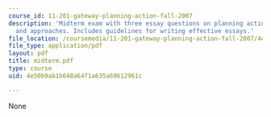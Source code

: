 ```yaml
---
course_id: 11-201-gateway-planning-action-fall-2007
description: 'Midterm exam with three essay questions on planning action: dilemmas
  and approaches. Includes guidelines for writing effective essays.'
file_location: /coursemedia/11-201-gateway-planning-action-fall-2007/4e50b9ab1b648a64f1a635a69612961c_midterm.pdf
file_type: application/pdf
layout: pdf
title: midterm.pdf
type: course
uid: 4e50b9ab1b648a64f1a635a69612961c

---
```

None